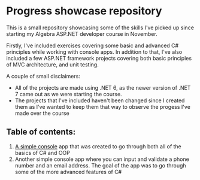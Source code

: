 # Progress showcase repository

This is a small repository showcasing some of the skills I've picked up since starting my Algebra ASP.NET developer course in November.

Firstly, I've included exercises covering some basic and advanced C# principles while working with console apps. In addition to that, I've also included a few ASP.NET framework projects covering both basic principles of MVC architecture, and unit testing.

A couple of small disclaimers: 
- All of the projects are made using .NET 6, as the newer version of .NET 7 came out as we were starting the course.
- The projects that I've included haven't been changed since I created them as I've wanted to keep them that way to observe the progess I've made over the course

## Table of contents:
1. [A simple console](https://github.com/BKrizanec/practice_repository/tree/main/Simple%20Input%20Console%20App) app that was created to go through both all of the basics of C# and OOP 
2. Another simple console app where you can input and validate a phone number and an email address. The goal of the app was to go through some of the more advanced features of C#
